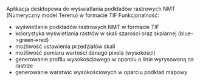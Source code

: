 Aplikacja desktopowa do wyświatlania podkładów rastrowych NMT (Numeryczny model Terenu) w formacie TIF 
Funkcjonalność:
- wyświetlanie podkładów rastrowych NMT w formacie TIF
- kolorystyka wyświetlania rastrów w skali szarości oraz skalarnej (blue->green->red)
- możliwość ustawienia przedziałów skali 
- możliwość pomiaru wartości danego pixela (wysokości)
- generowanie profilu wysokościowego w oparciu o linie wyrysowaną na rastrze
- generowanie warstwic wysokościowych w oparciu podkład mapowy
